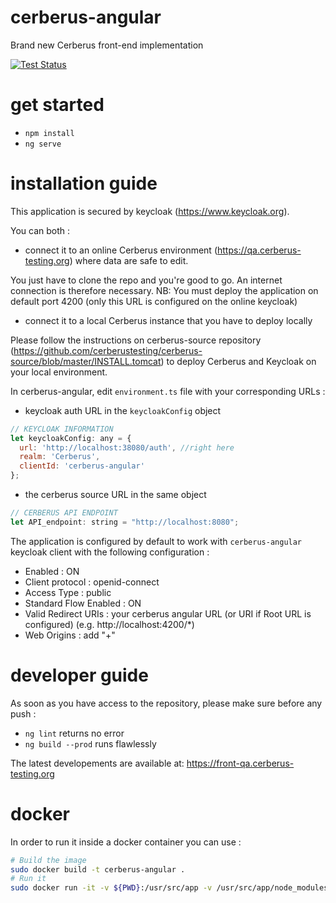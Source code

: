 # cerberus-angular
Brand new Cerberus front-end implementation

[![Test Status](https://prod.cerberus-testing.org/ResultCIV003?campaign=FrontRegression&outputformat=svg&t=180131)](https://prod.cerberus-testing.org/)

# get started

- `npm install`
- `ng serve`

# installation guide

This application is secured by keycloak (https://www.keycloak.org).

You can both :
- connect it to an online Cerberus environment (https://qa.cerberus-testing.org) where data are safe to edit.

You just have to clone the repo and you're good to go. An internet connection is therefore necessary.
NB: You must deploy the application on default port 4200 (only this URL is configured on the online keycloak)

- connect it to a local Cerberus instance that you have to deploy locally

Please follow the instructions on cerberus-source repository (https://github.com/cerberustesting/cerberus-source/blob/master/INSTALL.tomcat) to deploy Cerberus and Keycloak on your local environment.

In cerberus-angular, edit  `environment.ts` file with your corresponding URLs :

- keycloak auth URL in the `keycloakConfig` object
``` javascript
// KEYCLOAK INFORMATION
let keycloakConfig: any = {
  url: 'http://localhost:38080/auth', //right here
  realm: 'Cerberus',
  clientId: 'cerberus-angular'
};
```
- the cerberus source URL in the same object
``` javascript
// CERBERUS API ENDPOINT
let API_endpoint: string = "http://localhost:8080";
```

The application is configured by default to work with `cerberus-angular` keycloak client with the following configuration :
- Enabled : ON
- Client protocol : openid-connect
- Access Type : public
- Standard Flow Enabled : ON
- Valid Redirect URIs : your cerberus angular URL (or URI if Root URL is configured) (e.g. http://localhost:4200/*)
- Web Origins : add "+"

# developer guide
As soon as you have access to the repository, please make sure before any push :
- `ng lint` returns no error
- `ng build --prod` runs flawlessly

The latest developements are available at: https://front-qa.cerberus-testing.org

# docker
In order to run it inside a docker container you can use :
```bash
# Build the image
sudo docker build -t cerberus-angular .
# Run it
sudo docker run -it -v ${PWD}:/usr/src/app -v /usr/src/app/node_modules -p 4200:4200 --rm cerberus-angular
```
